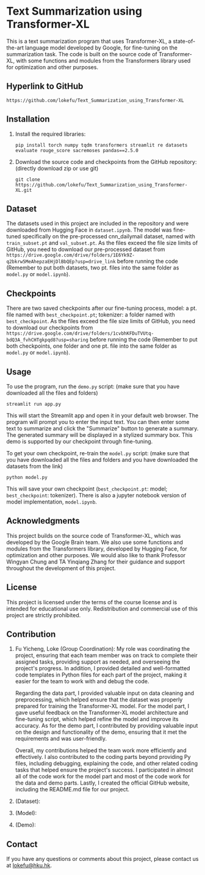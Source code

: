 # Text Summarization using Transformer-XL

This is a text summarization program that uses Transformer-XL, a state-of-the-art language model developed by Google, for fine-tuning on the summarization task. The code is built on the source code of Transformer-XL, with some functions and modules from the Transformers library used for optimization and other purposes.

## Hyperlink to GitHub

```
https://github.com/lokefu/Text_Summarization_using_Transformer-XL
```

## Installation

1. Install the required libraries:

   `````
   pip install torch numpy tqdm transformers streamlit re datasets evaluate rouge_score sacremoses pandas==2.5.0
   `````

2. Download the source code and checkpoints from the GitHub repository: (directly download zip or use git)

   ````
   git clone https://github.com/lokefu/Text_Summarization_using_Transformer-XL.git
   `````

## Dataset

The datasets used in this project are included in the repository and were downloaded from Hugging Face in `dataset.ipynb`. The model was fine-tuned specifically on the pre-processed cnn_dailymail dataset, named with `train_subset.pt` and `val_subset.pt`. As the files exceed the file size limits of GitHub, you need to download our pre-processed dataset from `https://drive.google.com/drive/folders/1E6Yk9Z-q2bkrw5MeAhepzaEHjDlBbQEp?usp=drive_link` before running the code (Remember to put both datasets, two pt. files into the same folder as `model.py` or `model.ipynb`).

## Checkpoints

There are two saved checkpoints after our fine-tuning process, model: a pt. file named with `best_checkpoint.pt`; tokenizer: a folder named with `best_checkpoint`. As the files exceed the file size limits of GitHub, you need to download our checkpoints from `https://drive.google.com/drive/folders/1cvbhKFDuTVUtq-bdQ3A_fvhCHTgkpqd8?usp=sharing` before running the code (Remember to put both checkpoints, one folder and one pt. file into the same folder as `model.py` or `model.ipynb`).

## Usage

To use the program, run the `demo.py` script: (make sure that you have downloaded all the files and folders)

```
streamlit run app.py
```

This will start the Streamlit app and open it in your default web browser. The program will prompt you to enter the input text. You can then enter some text to summarize and click the "Summarize" button to generate a summary. The generated summary will be displayed in a stylized summary box. This demo is supported by our checkpoint through fine-tuning.

To get your own checkpoint, re-train the `model.py` script: (make sure that you have downloaded all the files and folders and you have downloaded the datasets from the link)

```
python model.py
```

This will save your own checkpoint (`best_checkpoint.pt`: model; `best_checkpoint`: tokenizer). There is also a jupyter notebook version of model implementation, `model.ipynb`.

## Acknowledgments

This project builds on the source code of Transformer-XL, which was developed by the Google Brain team. We also use some functions and modules from the Transformers library, developed by Hugging Face, for optimization and other purposes. We would also like to thank Professor Wingyan Chung and TA Yinqiang Zhang for their guidance and support throughout the development of this project.

## License

This project is licensed under the terms of the course license and is intended for educational use only. Redistribution and commercial use of this project are strictly prohibited.

## Contribution

1. Fu Yicheng, Loke (Group Coordination):
   My role was coordinating the project, ensuring that each team member was on track to complete their assigned tasks, providing support as needed, and overseeing the project's progress. In addition, I provided detailed and well-formatted code templates in Python files for each part of the project, making it easier for the team to work with and debug the code.

   Regarding the data part, I provided valuable input on data cleaning and preprocessing, which helped ensure that the dataset was properly prepared for training the Transformer-XL model. For the model part, I gave useful feedback on the Transformer-XL model architecture and fine-tuning script, which helped refine the model and improve its accuracy. As for the demo part, I contributed by providing valuable input on the design and functionality of the demo, ensuring that it met the requirements and was user-friendly.

   Overall, my contributions helped the team work more efficiently and effectively. I also contributed to the coding parts beyond providing Py files, including debugging, explaining the code, and other related coding tasks that helped ensure the project's success. I participated in almost all of the code work for the model part and most of the code work for the data and demo parts. Lastly, I created the official GitHub website, including the README.md file for our project.

3. (Dataset):

4. (Model):

5. (Demo):



## Contact

If you have any questions or comments about this project, please contact us at lokefu@hku.hk.
